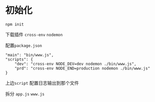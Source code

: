 # 初始化

``` 
npm init
```

下载插件 `cross-env`    `nodemon`

配置`package.json`

```
"main": "bin/www.js",
"scripts": {
    "dev": "cross-env NODE_DEV=dev nodemon ./bin/www.js",
    "prd": "cross-env NODE_END=production nodemon ./bin/www.js"
}
```

上边`script` 配置日志输出到那个文件

拆分 `app.js` `www.js` 



 <!-- https://github.com/Sun-Traget/Node.js-Web-Server -->